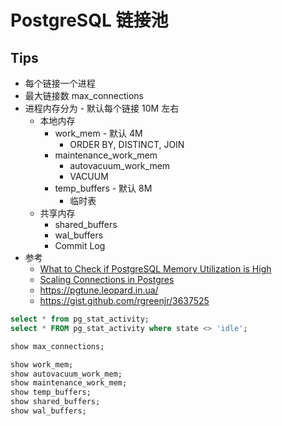 # PostgreSQL 链接池
## Tips
* 每个链接一个进程
* 最大链接数 max_connections
* 进程内存分为 - 默认每个链接 10M 左右
  * 本地内存
    * work_mem - 默认 4M
      * ORDER BY, DISTINCT, JOIN
    * maintenance_work_mem
      * autovacuum_work_mem
      * VACUUM
    * temp_buffers - 默认 8M
      * 临时表
  * 共享内存
    * shared_buffers
    * wal_buffers
    * Commit Log
* 参考
  * [What to Check if PostgreSQL Memory Utilization is High](https://severalnines.com/database-blog/what-check-if-postgresql-memory-utilization-high)
  * [Scaling Connections in Postgres](https://www.citusdata.com/blog/2017/05/10/scaling-connections-in-postgres)
  * https://pgtune.leopard.in.ua/
  * https://gist.github.com/rgreenjr/3637525

```sql
select * from pg_stat_activity;
select * FROM pg_stat_activity where state <> 'idle';

show max_connections;

show work_mem;
show autovacuum_work_mem;
show maintenance_work_mem;
show temp_buffers;
show shared_buffers;
show wal_buffers;
```
